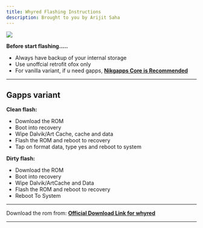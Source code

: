 ```yaml
---
title: Whyred Flashing Instructions
description: Brought to you by Arijit Saha
---
```


<a href="#"><img align="center" img src="/assets/installation.png" /></a>

**Before start flashing.....**
- Always have backup of your internal storage
- Use unoffcial retrofit ofox only
- For vanilla variant, if u need gapps, [**Nikgapps Core is Recommended**](https://sourceforge.net/projects/nikgapps/files/Releases/NikGapps-U/)

----

## Gapps variant

**Clean flash:**
- Download the ROM
- Boot into recovery
- Wipe Dalvik/Art Cache, cache and data
- Flash the ROM and reboot to recovery
- Tap on format data, type yes and reboot to system

**Dirty flash:**
- Download the ROM
- Boot into recovery
- Wipe Dalvik/ArtCache and Data
- Flash the ROM and reboot to recovery
- Reboot To System

----
Download the rom from: [**Official Download Link for whyred**](https://sourceforge.net/projects/projectmatrixx/files/Android-14/whyred/)

----

